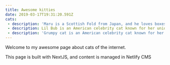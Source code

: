 ```yaml
---
title: Awesome kitties
date: 2019-03-17T19:31:20.591Z
cats:
 - description: 'Maru is a Scottish Fold from Japan, and he loves boxes.'
 - description: Lil Bub is an American celebrity cat known for her unique appearance.
 - description: 'Grumpy cat is an American celebrity cat known for her grumpy appearance.'
---
```


Welcome to my awesome page about cats of the internet.

This page is built with NextJS, and content is managed in Netlify CMS
